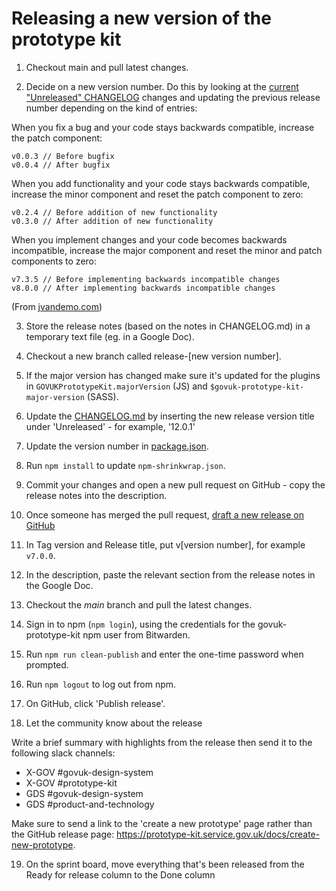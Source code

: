 # Releasing a new version of the prototype kit

1. Checkout main and pull latest changes.

2. Decide on a new version number. Do this by looking at the [current "Unreleased" CHANGELOG](../CHANGELOG.md) changes and updating the previous release number depending on the kind of entries:

When you fix a bug and your code stays backwards compatible, increase the patch component:

```
v0.0.3 // Before bugfix
v0.0.4 // After bugfix
```

When you add functionality and your code stays backwards compatible, increase the minor component and reset the patch component to zero:

```
v0.2.4 // Before addition of new functionality
v0.3.0 // After addition of new functionality
```

When you implement changes and your code becomes backwards incompatible, increase the major component and reset the minor and patch components to zero:

```
v7.3.5 // Before implementing backwards incompatible changes
v8.0.0 // After implementing backwards incompatible changes
```

(From [jvandemo.com](https://www.jvandemo.com/a-simple-guide-to-semantic-versioning/))

3. Store the release notes (based on the notes in CHANGELOG.md) in a temporary text file (eg. in a Google Doc).

4. Checkout a new branch called release-[new version number].

5. If the major version has changed make sure it's updated for the plugins in `GOVUKPrototypeKit.majorVersion` (JS) and `$govuk-prototype-kit-major-version` (SASS).

6. Update the [CHANGELOG.md](../../CHANGELOG.md) by inserting the new release version title under 'Unreleased' - for example, '12.0.1'

7. Update the version number in [package.json](../../package.json).

8. Run `npm install` to update `npm-shrinkwrap.json`.

9. Commit your changes and open a new pull request on GitHub - copy the release notes into the description.

10. Once someone has merged the pull request, [draft a new release on GitHub](https://github.com/alphagov/govuk-prototype-kit/releases)

11. In Tag version and Release title, put v[version number], for example `v7.0.0`.

12. In the description, paste the relevant section from the release notes in the Google Doc.

13. Checkout the *main* branch and pull the latest changes.

14. Sign in to npm (`npm login`), using the credentials for the govuk-prototype-kit npm user from Bitwarden.

15. Run `npm run clean-publish` and enter the one-time password when prompted.

16. Run `npm logout` to log out from npm.

17. On GitHub, click 'Publish release'.

18. Let the community know about the release

Write a brief summary with highlights from the release then send it to the following slack channels:

- X-GOV #govuk-design-system
- X-GOV #prototype-kit
- GDS #govuk-design-system
- GDS #product-and-technology

Make sure to send a link to the 'create a new prototype' page rather than the GitHub release page: https://prototype-kit.service.gov.uk/docs/create-new-prototype.

19. On the sprint board, move everything that's been released from the Ready for release column to the Done column
